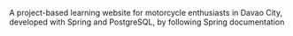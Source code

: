 A project-based learning website for motorcycle enthusiasts in Davao City, developed with Spring and PostgreSQL, by following Spring documentation
